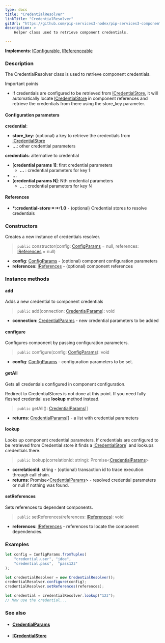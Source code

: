 ```yaml
---
type: docs
title: "CredentialResolver"
linkTitle: "CredentialResolver"
gitUrl: "https://github.com/pip-services3-nodex/pip-services3-components-nodex"
description: >
    Helper class used to retrieve component credentials.

---
```


**Implements**: [IConfigurable](../../../commons/config/iconfigurable), [IReferenceable](../../../commons/refer/ireferenceable)

### Description

The CredentialResolver class is used to retrieve component credentials.

Important points

- If credentials are configured to be retrieved from [ICredentialStore](../icredentialStore), it will automatically locate [ICredentialStore](../icredentialStore) in component references and retrieve the credentials from there using the store_key parameter.

#### Configuration parameters

**credential**: 
- **store_key**: (optional) a key to retrieve the credentials from [ICredentialStore](../icredentialStore)
- **...**: other credential parameters

**credentials**: alternative to credential
- **[credential params 1]**: first credential parameters
    - **...** : credential parameters for key 1
- **...**
- **[credential params N]**:       Nth credential parameters
    - **...** : credential parameters for key N

#### References
- **\*:credential-store:\*:\*:1.0** -  (optional) Credential stores to resolve credentials


### Constructors
Creates a new instance of credentials resolver.

> `public` constructor(config: [ConfigParams](../../../commons/config/config_params) = null, references: [IReferences](../../../commons/refer/ireferences) = null)

- **config**: [ConfigParams](../../../commons/config/config_params) - (optional) component configuration parameters
- **references**: [IReferences](../../../commons/refer/ireferences) - (optional) component references


### Instance methods

#### add
Adds a new credential to component credentials

> `public` add(connection: [CredentialParams](../credential_params)): void

- **connection**: [CredentialParams](../credential_params) - new credential parameters to be added


#### configure
Configures component by passing configuration parameters.

> `public` configure(config: [ConfigParams](../../../commons/config/config_params)): void

- **config**: [ConfigParams](../../../commons/config/config_params) - configuration parameters to be set.


#### getAll
Gets all credentials configured in component configuration.

Redirect to CredentialStores is not done at this point.
If you need fully fleshed credential use **lookup** method instead.

> `public` getAll(): [CredentialParams](../credential_params)[]

- **returns**: [CredentialParams](../credential_params)[] - a list with credential parameters


#### lookup
Looks up component credential parameters. If credentials are configured to be retrieved
from Credential store it finds a [ICredentialStore](../icredential_store)` and lookups credentials there.

> `public` lookup(correlationId: string): Promise<[CredentialParams](../credential_params)>

- **correlationId**: string - (optional) transaction id to trace execution through call chain.
- **returns**: Promise<[CredentialParams](../credential_params)> - resolved credential parameters or null if nothing was found.


#### setReferences
Sets references to dependent components.

> `public` setReferences(references: [IReferences](../../../commons/refer/ireferences)): void

- **references**: [IReferences](../../../commons/refer/ireferences) - references to locate the component dependencies.

### Examples
```typescript
let config = ConfigParams.fromTuples(
    "credential.user", "jdoe",
    "credential.pass",  "pass123"
);
     
let credentialResolver = new CredentialResolver();
credentialResolver.configure(config);
credentialResolver.setReferences(references);
    
let credential = credentialResolver.lookup("123");
// Now use the credential...
```


### See also
- #### [CredentialParams](../credential_params)
- #### [ICredentialStore](../icredentialStore)
